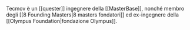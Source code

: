 Tecmov è un [[quester]] ingegnere della [[MasterBase]], nonché membro degli [[8 Founding Masters|8 masters fondatori]] ed ex-ingegnere della [[Olympus Foundation|fondazione Olympus]].